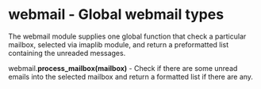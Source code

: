 webmail - Global webmail types
=====

The webmail module supplies one global function that check a particular mailbox, selected via imaplib module, and return a preformatted list containing the unreaded messages.

webmail.**process_mailbox(mailbox)** - Check if there are some unread emails into the selected mailbox and return a formatted list if there are any.